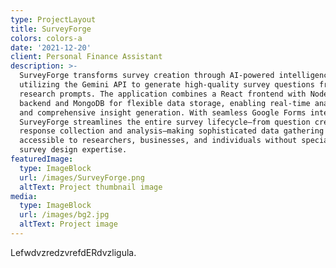 ```yaml
---
type: ProjectLayout
title: SurveyForge
colors: colors-a
date: '2021-12-20'
client: Personal Finance Assistant
description: >-
  SurveyForge transforms survey creation through AI-powered intelligence,
  utilizing the Gemini API to generate high-quality survey questions from simple
  research prompts. The application combines a React frontend with Node.js
  backend and MongoDB for flexible data storage, enabling real-time analytics
  and comprehensive insight generation. With seamless Google Forms integration,
  SurveyForge streamlines the entire survey lifecycle—from question creation to
  response collection and analysis—making sophisticated data gathering
  accessible to researchers, businesses, and individuals without specialized
  survey design expertise.
featuredImage:
  type: ImageBlock
  url: /images/SurveyForge.png
  altText: Project thumbnail image
media:
  type: ImageBlock
  url: /images/bg2.jpg
  altText: Project image
---
```

LefwdvzredzvrefdERdvzligula.

